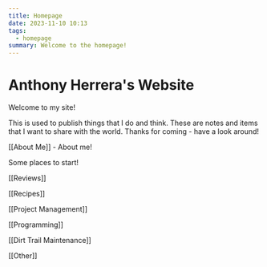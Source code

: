 ```yaml
---
title: Homepage
date: 2023-11-10 10:13
tags:
  - homepage
summary: Welcome to the homepage!
---
```


# Anthony Herrera's Website

Welcome to my site!

This is used to publish things that I do and think. These are notes and items that I want to share with the world. Thanks for coming - have a look around!

[[About Me]] - About me!

Some places to start!

[[Reviews]]

[[Recipes]]

[[Project Management]]

[[Programming]]

[[Dirt Trail Maintenance]]

[[Other]]